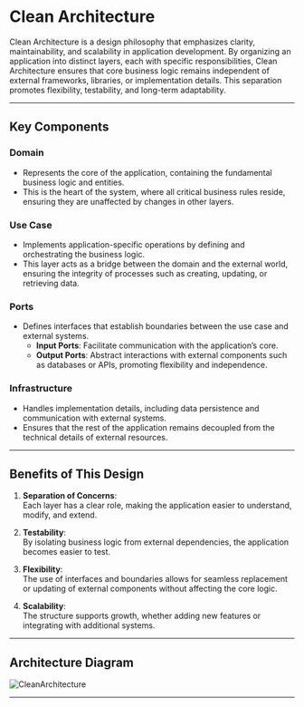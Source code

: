 # **Clean Architecture**

Clean Architecture is a design philosophy that emphasizes clarity, maintainability, and scalability in application development. By organizing an application into distinct layers, each with specific responsibilities, Clean Architecture ensures that core business logic remains independent of external frameworks, libraries, or implementation details. This separation promotes flexibility, testability, and long-term adaptability.

---

## **Key Components**

### **Domain**
- Represents the core of the application, containing the fundamental business logic and entities.
- This is the heart of the system, where all critical business rules reside, ensuring they are unaffected by changes in other layers.

### **Use Case**
- Implements application-specific operations by defining and orchestrating the business logic.
- This layer acts as a bridge between the domain and the external world, ensuring the integrity of processes such as creating, updating, or retrieving data.

### **Ports**
- Defines interfaces that establish boundaries between the use case and external systems.
    - **Input Ports**: Facilitate communication with the application’s core.
    - **Output Ports**: Abstract interactions with external components such as databases or APIs, promoting flexibility and independence.

### **Infrastructure**
- Handles implementation details, including data persistence and communication with external systems.
- Ensures that the rest of the application remains decoupled from the technical details of external resources.

---

## **Benefits of This Design**

1. **Separation of Concerns**:  
   Each layer has a clear role, making the application easier to understand, modify, and extend.

2. **Testability**:  
   By isolating business logic from external dependencies, the application becomes easier to test.

3. **Flexibility**:  
   The use of interfaces and boundaries allows for seamless replacement or updating of external components without affecting the core logic.

4. **Scalability**:  
   The structure supports growth, whether adding new features or integrating with additional systems.

---

## **Architecture Diagram**

![CleanArchitecture](https://github.com/user-attachments/assets/ae965004-9531-4924-9140-fcf7af73ab2c)

---
